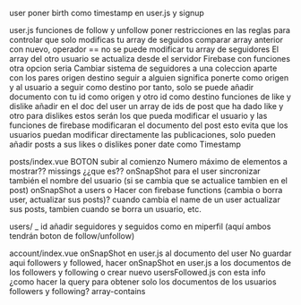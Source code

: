user
  poner birth como timestamp en user.js y signup



user.js
  funciones de follow y unfollow
      poner restricciones en las reglas para controlar que solo modificas tu array de seguidos
      comparar array anterior con nuevo, operador ==
      no se puede modificar tu array de seguidores
      El array del otro usuario se actualiza desde el servidor Firebase con funciones
  otra opcion seria
      Cambiar sistema de seguidores a una coleccion aparte con los pares origen destino
      seguir a alguien significa ponerte como origen y al usuario a seguir como destino
      por tanto, solo se puede añadir documento con tu id como origen y otro id como destino
  funciones de like y dislike
      añadir en el doc del user un array de ids de post que ha dado like y otro para dislikes
      estos serán los que pueda modificar el usuario y las funciones de firebase modificaran el documento del post
      esto evita que los usuarios puedan modificar directamente las publicaciones, solo pueden añadir posts a sus likes o dislikes
  poner date como Timestamp


posts/index.vue
  BOTON subir al comienzo
  Numero máximo de elementos a mostrar??
  missings ¿¿que es??
  onSnapShot para el user
      sincronizar también el nombre del usuario (si se cambia que se actualice tambien en el post)
      onSnapShot a users o Hacer con firebase functions (cambia o borra user, actualizar sus posts)?
      cuando cambia el name de un user actualizar sus posts, tambien cuando se borra un usuario, etc.

users/ _ id
  añadir seguidores y seguidos como en miperfil (aquí ambos tendrán boton de follow/unfollow)


account/index.vue
  onSnapShot en user.js al documento del user
  No guardar aqui followers y followed, hacer onSnapShot en user.js a los documentos de los followers y following
  o crear nuevo usersFollowed.js con esta info
  ¿como hacer la query para obtener solo los documentos de los usuarios followers y following? array-contains
